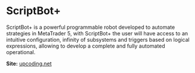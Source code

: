 
# ScriptBot+
ScriptBot+ is a powerful programmable robot developed to automate strategies in MetaTrader 5, with ScriptBot+ the user will have access to an intuitive configuration, infinity of subsystems and triggers based on logical expressions, allowing to develop a complete and fully automated operational.


**Site:** [upcoding.net](http://upcoding.net/)
